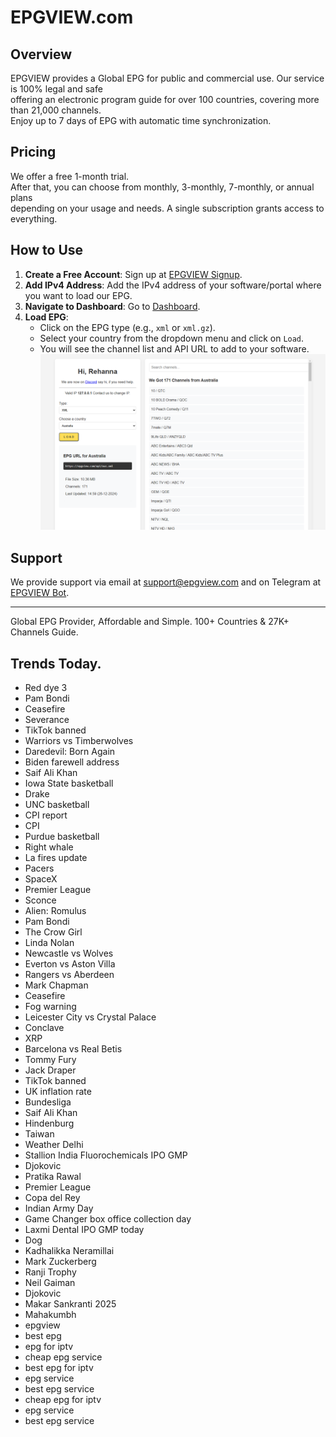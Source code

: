 # EPGVIEW.com



## Overview
EPGVIEW provides a Global EPG for public and commercial use. Our service is 100% legal and safe\
offering an electronic program guide for over 100 countries, covering more than 21,000 channels.\
Enjoy up to 7 days of EPG with automatic time synchronization.

## Pricing
We offer a free 1-month trial. \
After that, you can choose from monthly, 3-monthly, 7-monthly, or annual plans \
depending on your usage and needs. A single subscription grants access to everything.

## How to Use
1. **Create a Free Account**: Sign up at [EPGVIEW Signup](https://epgview.com/signup.php).
2. **Add IPv4 Address**: Add the IPv4 address of your software/portal where you want to load our EPG.
3. **Navigate to Dashboard**: Go to [Dashboard](https://epgview.com/dashboard.php).
4. **Load EPG**:
   - Click on the EPG type (e.g., `xml` or `xml.gz`).
   - Select your country from the dropdown menu and click on `Load`.
   - You will see the channel list and API URL to add to your software.
![EPGVIEW](img/dashboard.png)
## Support
We provide support via email at [support@epgview.com](mailto:support@epgview.com) and on Telegram at [EPGVIEW Bot](https://t.me/epgview_bot).

---

Global EPG Provider, Affordable and Simple. 100+ Countries & 27K+ Channels Guide.

## Trends Today.

- Red dye 3
- Pam Bondi
- Ceasefire
- Severance
- TikTok banned
- Warriors vs Timberwolves
- Daredevil: Born Again
- Biden farewell address
- Saif Ali Khan
- Iowa State basketball
- Drake
- UNC basketball
- CPI report
- CPI
- Purdue basketball
- Right whale
- La fires update
- Pacers
- SpaceX
- Premier League
- Sconce
- Alien: Romulus
- Pam Bondi
- The Crow Girl
- Linda Nolan
- Newcastle vs Wolves
- Everton vs Aston Villa
- Rangers vs Aberdeen
- Mark Chapman
- Ceasefire
- Fog warning
- Leicester City vs Crystal Palace
- Conclave
- XRP
- Barcelona vs Real Betis
- Tommy Fury
- Jack Draper
- TikTok banned
- UK inflation rate
- Bundesliga
- Saif Ali Khan
- Hindenburg
- Taiwan
- Weather Delhi
- Stallion India Fluorochemicals IPO GMP
- Djokovic
- Pratika Rawal
- Premier League
- Copa del Rey
- Indian Army Day
- Game Changer box office collection day
- Laxmi Dental IPO GMP today
- Dog
- Kadhalikka Neramillai
- Mark Zuckerberg
- Ranji Trophy
- Neil Gaiman
- Djokovic
- Makar Sankranti 2025
- Mahakumbh
- epgview
- best epg
- epg for iptv
- cheap epg service
- best epg for iptv
- epg service
- best epg service
- cheap epg for iptv
- epg service
- best epg service
